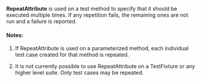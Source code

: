 **RepeatAttribute** is used on a test method to specify that it should be
executed multiple times. If any repetition fails, the remaining ones are
not run and a failure is reported.

#### Notes:

1. If RepeatAttribute is used on a parameterized method, each individual
   test case created for that method is repeated.

2. It is not currently possible to use RepeatAttribute on a TestFixture
   or any higher level suite. Only test cases may be repeated.
   
